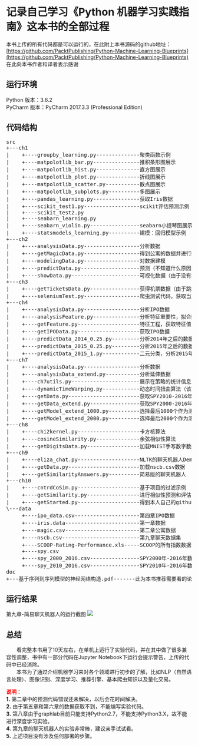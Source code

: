 # 记录自己学习《Python 机器学习实践指南》这本书的全部过程 #

本书上传的所有代码都是可以运行的，在此附上本书源码的github地址：
[https://github.com/PacktPublishing/Python-Machine-Learning-Blueprints](https://github.com/PacktPublishing/Python-Machine-Learning-Blueprints)<br/>
在此向本书作者和译者表示感谢

## 运行环境 ##
Python 版本：3.6.2<br/>
PyCharm 版本：PyCharm 2017.3.3 (Professional Edition)

## 代码结构 ##
<pre>
src
+---ch1
|    +----groupby_learning.py--------------聚类函数示例
|    +----matpolotlib_bar.py---------------推积条形图展示
|    +----matpolotlib_hist.py--------------直方图展示
|    +----matpolotlib_plot.py--------------折线图展示
|    +----matpolotlib_scatter.py-----------散点图展示
|    +----matpolotlib_subplots.py----------多图展示
|    +----pandas_learning.py---------------获取Iris数据
|    +----scikit_test1.py------------------scikit评估预测示例
|    +----scikit_test2.py
|    +----seabarn_learning.py
|    +----seabarn_violin.py----------------seabarn小提琴图展示
|    +----statsmodels_learning.py----------建模：回归模型示例
+---ch2
|    +----analysisData.py------------------分析数据
|    +----getMagicData.py------------------得到公寓的数据并进行数据清理
|    +----modelingData.py------------------对数据建模
|    +----predictData.py-------------------预测（不知道什么原因，代码报错，目前还没有找到解决办法，追踪了源码，仍未解决）
|    +----showData.py----------------------可视化数据（由于没有地理json，该代码无法运行）
+---ch3
|    +----getTicketsData.py----------------获得机票数据（由于跳转到中文版页面，获取数据的代码还需要重写，没有完成）
|    +----seleniumTest.py------------------爬虫测试代码，获取当天斗鱼的房间名和人气数
+---ch4
|    +----analysisData.py------------------分析IPO数据
|    +----analysisFeature.py---------------分析特征重要性，拟合随机森林分类器
|    +----getFeature.py--------------------特征工程，获取特征值
|    +----getIPOData.py--------------------获取IPO数据
|    +----predictData_2014_0.25.py---------分析2014年之后的数据，阈值=1
|    +----predictData_2015_0.25.py---------分析2015年之后的数据，阈值=0.25
|    +----predictData_2015_1.py------------二元分类，分析2015年之后的数据，阈值=1
+---ch7
|    +----analysisData.py------------------分析数据
|    +----analysisData_extend.py-----------分析延伸数据
|    +----ch7utils.py----------------------展示在策略的统计信息
|    +----dynamicTimeWarping.py------------动态时间扭曲算法（该算法需要运行821*821次，需要计算大约65万次，如果用单机跑，会很慢）
|    +----getData.py-----------------------获取SPY2010-2016年数据
|    +----getData_extend.py----------------获取SPY2000-2016年数据
|    +----getModel_extend_1000.py----------选择最后1000个作为测试节点
|    +----getModel_extend_2000.py----------选择最后2000个作为测试节点
+---ch8
|    +----chi2kernel.py--------------------卡方核算法
|    +----cosineSimilarity.py--------------余弦相似性算法
|    +----getDigitsData.py-----------------加载MNIST手写数字数据库
+---ch9
|    +----eliza_chat.py--------------------NLTK的聊天机器人Demo程序
|    +----getData.py-----------------------加载nscb.csv数据
|    +----getSimilarityAnswers.py----------简易版的聊天机器人
+---ch10
|    +----cntrdCoSim.py--------------------基于项目的过滤示例
|    +----getSimilarity.py-----------------进行相似性预测和评估
|    +----getStarted.py--------------------得到本人自己的github打star的数据
\---data
     +----ipo_data.csv---------------------第四章IPO数据
     +----iris.data------------------------第一章数据
     +----magic.csv------------------------第二章公寓数据
     +----nscb.csv-------------------------第九章聊天数据集
     +----SCOOP-Rating-Performance.xls-----SCOOP的所有指数数据，可参考书中下载
     +----spy.csv
     +----spy_2000_2016.csv----------------SPY2000年-2016年数据
     +----spy_2010_2016.csv----------------SPY2010年-2016年数据
doc
+---基于序列到序列模型的神经网络构造.pdf-------此为本书推荐需要看的论文
</pre>

## 运行结果 ##
第九章-简易聊天机器人的运行截图
![](https://i.imgur.com/W656E0U.png)

## 总结 ##
&emsp;&emsp;看完整本书用了10天左右，在单机上运行了实验代码，并在其中做了很多兼容性调整，书中有一部分代码在Jupyter Notebook下运行会提示警告，上传的代码中已经消除。<br/>
&emsp;&emsp;本书为了通过介绍机器学习来对各个领域进行初步的了解，比如NLP（自然语言处理）、图像识别、深度学习、推荐引擎、基本爬虫知识以及量化交易。

<span style="color: red">**说明**：</span><br/>
**1.** 第二章中的预测代码错误还未解决，以后会花时间解决。<br/>
**2.** 由于第五章和第六章的数据获取不到，不能编写实验代码。<br/>
**3.** 第八章由于graphlab目前只能支持Python2.7，不能支持Python3.X，故不能进行深度学习实验。<br/>
**4.** 第九章的聊天机器人的实验非常棒，建议亲手试试看。<br/>
**5.** 上述项目没有涉及任何部署的步骤。
